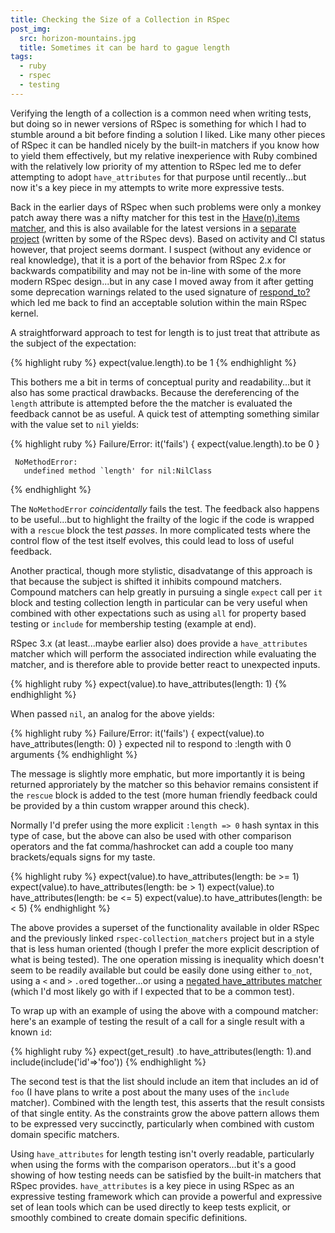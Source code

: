 ```yaml
---
title: Checking the Size of a Collection in RSpec
post_img:
  src: horizon-mountains.jpg
  title: Sometimes it can be hard to gague length
tags:
  - ruby
  - rspec
  - testing
---
```


Verifying the length of a collection is a common need when writing
tests, but doing so in newer versions of RSpec is something for 
which I had to stumble around a bit before finding a solution I
liked. Like many other pieces of RSpec it can be handled nicely by the
built-in matchers if you know how to yield them effectively, but my
relative inexperience with Ruby combined with the relatively low
priority of my attention to RSpec led me to defer attempting to adopt
`have_attributes` for that purpose until recently...but now it's a key
piece in my attempts to write more expressive tests.

<!--more-->

Back in the earlier days of RSpec when such problems were only a
monkey patch away there was a nifty matcher for this test in the
[Have(n).items matcher](https://www.relishapp.com/rspec/rspec-expectations/v/2-14/docs/built-in-matchers/have-n-items-matcher),
and this is also available for the latest versions in a
[separate project](https://github.com/rspec/rspec-collection_matchers)
(written by some of the RSpec devs). Based on activity
and CI status however, that project seems dormant.
I suspect (without any evidence or real knowledge),
that it is a port of the behavior from RSpec 2.x for backwards
compatibility and may not be in-line with some of the more modern
RSpec design...but in any case I moved away from it after getting some
deprecation warnings related to the used signature of 
[respond_to?](https://github.com/rspec/rspec-collection_matchers/pull/33/files)
which led me back to find an acceptable solution within the main RSpec kernel.

A straightforward approach to test for length is to just treat that
attribute as the subject of the expectation:

{% highlight ruby %}
expect(value.length).to be 1
{% endhighlight %}

This bothers me a bit in terms of conceptual purity and
readability...but it also has some practical drawbacks. Because the
dereferencing of the `length` attribute is attempted before the
the matcher is evaluated the feedback cannot be as useful. A quick
test of attempting something similar with the value set to `nil` yields:

{% highlight ruby %}
     Failure/Error: it('fails') { expect(value.length).to be 0 }

     NoMethodError:
       undefined method `length' for nil:NilClass
{% endhighlight %}

The `NoMethodError` _coincidentally_ fails the test. The feedback also
happens to be useful...but to highlight the frailty of the logic if
the code is wrapped with a `rescue` block the test *passes*. In more
complicated tests where the control flow of the test itself evolves,
this could lead to loss of useful feedback.

Another practical, though more stylistic, disadvatange of this
approach is that because the subject is shifted it inhibits compound
matchers. Compound matchers can help greatly in pursuing a single
`expect` call per `it` block and testing collection length in
particular can be very useful when combined with other expectations
such as using `all` for property based testing or `include` for
membership testing (example at end).

RSpec 3.x (at least...maybe earlier also) does provide a
`have_attributes` matcher which will perform the associated
indirection while evaluating the matcher, and is therefore able to
provide better react to unexpected inputs.

{% highlight ruby %}
expect(value).to have_attributes(length: 1)
{% endhighlight %}

When passed `nil`, an analog for the above yields:

{% highlight ruby %}
     Failure/Error: it('fails') { expect(value).to have_attributes(length: 0) }
       expected nil to respond to :length with 0 arguments
{% endhighlight %}

The message is slightly more emphatic, but more importantly it is
being returned approriately by the matcher so this behavior
remains consistent if the `rescue` block is added
to the test (more human friendly feedback could be provided by a thin
custom wrapper around this check).

Normally I'd prefer using the more explicit `:length => 0` hash syntax
in this type of case, but the above can also be used with other
comparison operators and the fat comma/hashrocket can add a couple too
many brackets/equals signs for my taste.

{% highlight ruby %}
expect(value).to have_attributes(length: be >= 1)
expect(value).to have_attributes(length: be > 1)
expect(value).to have_attributes(length: be <= 5)
expect(value).to have_attributes(length: be < 5)
{% endhighlight %}

The above provides a superset of the functionality available in
older RSpec and the previously linked `rspec-collection_matchers`
project but in a style that is less human oriented (though I prefer the more
explicit description of what is being tested). The one operation
missing is inequality which doesn't seem to be readily available but
could be easily done using either `to_not`, using a `<` and `>`
`.or`ed together...or using a
[negated have_attributes matcher](https://www.relishapp.com/rspec/rspec-expectations/v/3-5/docs/define-negated-matcher) (which I'd most likely
go with if I expected that to be a common test).

To wrap up with an example of using the above with a compound matcher:
here's an example of testing the result of a call for a single result
with a known `id`:

{% highlight ruby %}
expect(get_result)
  .to have_attributes(length: 1).and include(include('id'=>'foo'))
{% endhighlight %}

The second test is that the list should include an item that includes
an id of `foo` (I have plans to write a post about the many uses of
the `include` matcher).  Combined with the length test, this asserts
that the result consists of that single entity.
As the constraints grow the above pattern allows them to be expressed
very succinctly, particularly when combined with custom domain
specific matchers.

Using `have_attributes` for length testing isn't overly
readable, particularly when using the forms with the comparison
operators...but it's a good
showing of how testing needs can be satisfied by
the built-in matchers that RSpec provides. `have_attributes` is a key
piece in using RSpec as an expressive testing framework which can
provide a powerful and expressive set of lean tools which can be used
directly to keep tests explicit, or smoothly combined to create domain
specific definitions.
